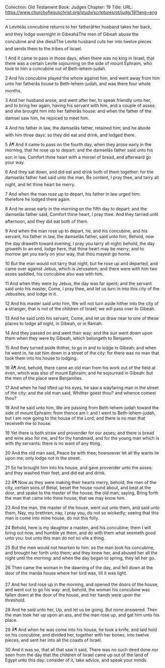Collection: Old Testament
Book: Judges
Chapter: 19
Title: 
URL: https://www.churchofjesuschrist.org/study/scriptures/ot/judg/19?lang=eng

---

A Leviteâs concubine returns to her fatherâHer husband takes her back, and they lodge overnight in GibeahâThe men of Gibeah abuse the concubine and she diesâThe Levite husband cuts her into twelve pieces and sends them to the tribes of Israel.

1 And it came to pass in those days, when there was no king in Israel, that there was a certain Levite sojourning on the side of mount Ephraim, who took to him a concubine out of Beth-lehem-judah.

2 And his concubine played the whore against him, and went away from him unto her fatherâs house to Beth-lehem-judah, and was there four whole months.

3 And her husband arose, and went after her, to speak friendly unto her, and to bring her again, having his servant with him, and a couple of asses: and she brought him into her fatherâs house: and when the father of the damsel saw him, he rejoiced to meet him.

4 And his father in law, the damselâs father, retained him; and he abode with him three days: so they did eat and drink, and lodged there.

5 Â¶ And it came to pass on the fourth day, when they arose early in the morning, that he rose up to depart: and the damselâs father said unto his son in law, Comfort thine heart with a morsel of bread, and afterward go your way.

6 And they sat down, and did eat and drink both of them together: for the damselâs father had said unto the man, Be content, I pray thee, and tarry all night, and let thine heart be merry.

7 And when the man rose up to depart, his father in law urged him: therefore he lodged there again.

8 And he arose early in the morning on the fifth day to depart: and the damselâs father said, Comfort thine heart, I pray thee. And they tarried until afternoon, and they did eat both of them.

9 And when the man rose up to depart, he, and his concubine, and his servant, his father in law, the damselâs father, said unto him, Behold, now the day draweth toward evening, I pray you tarry all night: behold, the day groweth to an end, lodge here, that thine heart may be merry; and to morrow get you early on your way, that thou mayest go home.

10 But the man would not tarry that night, but he rose up and departed, and came over against Jebus, which is Jerusalem; and there were with him two asses saddled, his concubine also was with him.

11 And when they were by Jebus, the day was far spent; and the servant said unto his master, Come, I pray thee, and let us turn in into this city of the Jebusites, and lodge in it.

12 And his master said unto him, We will not turn aside hither into the city of a stranger, that is not of the children of Israel; we will pass over to Gibeah.

13 And he said unto his servant, Come, and let us draw near to one of these places to lodge all night, in Gibeah, or in Ramah.

14 And they passed on and went their way; and the sun went down upon them when they were by Gibeah, which belongeth to Benjamin.

15 And they turned aside thither, to go in and to lodge in Gibeah: and when he went in, he sat him down in a street of the city: for there was no man that took them into his house to lodging.

16 Â¶ And, behold, there came an old man from his work out of the field at even, which was also of mount Ephraim; and he sojourned in Gibeah: but the men of the place were Benjamites.

17 And when he had lifted up his eyes, he saw a wayfaring man in the street of the city: and the old man said, Whither goest thou? and whence comest thou?

18 And he said unto him, We are passing from Beth-lehem-judah toward the side of mount Ephraim; from thence am I: and I went to Beth-lehem-judah, but I am now going to the house of the Lord; and there is no man that receiveth me to house.

19 Yet there is both straw and provender for our asses; and there is bread and wine also for me, and for thy handmaid, and for the young man which is with thy servants: there is no want of any thing.

20 And the old man said, Peace be with thee; howsoever let all thy wants lie upon me; only lodge not in the street.

21 So he brought him into his house, and gave provender unto the asses: and they washed their feet, and did eat and drink.

22 Â¶ Now as they were making their hearts merry, behold, the men of the city, certain sons of Belial, beset the house round about, and beat at the door, and spake to the master of the house, the old man, saying, Bring forth the man that came into thine house, that we may know him.

23 And the man, the master of the house, went out unto them, and said unto them, Nay, my brethren, nay, I pray you, do not so wickedly; seeing that this man is come into mine house, do not this folly.

24 Behold, here is my daughter a maiden, and his concubine; them I will bring out now, and humble ye them, and do with them what seemeth good unto you: but unto this man do not so vile a thing.

25 But the men would not hearken to him: so the man took his concubine, and brought her forth unto them; and they knew her, and abused her all the night until the morning: and when the day began to spring, they let her go.

26 Then came the woman in the dawning of the day, and fell down at the door of the manâs house where her lord was, till it was light.

27 And her lord rose up in the morning, and opened the doors of the house, and went out to go his way: and, behold, the woman his concubine was fallen down at the door of the house, and her hands were upon the threshold.

28 And he said unto her, Up, and let us be going. But none answered. Then the man took her up upon an ass, and the man rose up, and gat him unto his place.

29 Â¶ And when he was come into his house, he took a knife, and laid hold on his concubine, and divided her, together with her bones, into twelve pieces, and sent her into all the coasts of Israel.

30 And it was so, that all that saw it said, There was no such deed done nor seen from the day that the children of Israel came up out of the land of Egypt unto this day: consider of it, take advice, and speak your minds.
